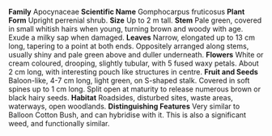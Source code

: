  **Family** Apocynaceae **Scientific Name** Gomphocarpus fruticosus **Plant Form** Upright perrenial shrub. **Size** Up to 2 m tall. **Stem** Pale green, covered in small whitish hairs when young, turning brown and woody with age. Exude a milky sap when damaged. **Leaves** Narrow, elongated up to 13 cm long, tapering to a point at both ends. Oppositely arranged along stems, usually shiny and pale green above and duller underneath. **Flowers** White or cream coloured, drooping, slightly tubular, with 5 fused waxy petals. About 2 cm long, with interesting pouch like structures in centre. **Fruit and Seeds** Baloon-like, 4-7 cm long, light green, on S-shaped stalk. Covered in soft spines up to 1 cm long. Split open at maturity to release numerous brown or black hairy seeds. **Habitat** Roadsides, disturbed sites, waste areas, waterways, open woodlands. **Distinguishing Features** Very similar to Balloon Cotton Bush, and can hybridise with it. This is also a significant weed, and functionally similar.